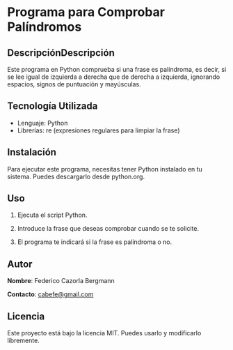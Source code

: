 # Programa para Comprobar Palíndromos

## DescripciónDescripción

Este programa en Python comprueba si una frase es palíndroma, es decir, si se lee igual de izquierda a derecha que de derecha a izquierda, ignorando espacios, signos de puntuación y mayúsculas.

## Tecnología Utilizada
- Lenguaje: Python
- Librerías: re (expresiones regulares para limpiar la frase)

## Instalación
Para ejecutar este programa, necesitas tener Python instalado en tu sistema.
Puedes descargarlo desde python.org.

## Uso
1. Ejecuta el script Python.

1. Introduce la frase que deseas comprobar cuando se te solicite.

1. El programa te indicará si la frase es palíndroma o no.

## Autor
**Nombre**: Federico Cazorla Bergmann

**Contacto**: cabefe@gmail.com

## Licencia
Este proyecto está bajo la licencia MIT. Puedes usarlo y modificarlo libremente.
